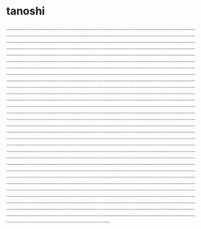 # tanoshi
............................................................................................................................................................................................................................................................................................................................................................................................................................................................................................................................................................................................................................................................................................................................................................................................................................................................................................................................................................................................................................................................................................................................................................................................................................................................................................................................................................................................................................................................................................................................................................................................................................................................................................................................................................................................................................................................................................................................................................................................................................................................................................................................................................................................................................................................................................................................................................................................................................................................................................................................................................................................................................................................................................................................................................................................................................................................................................................................................................................................................................................................................................................................................................................................................................................................................................................................................................................................................................................................................................................................................................................................................................................................................................................................................................................................................................................................................................................................................